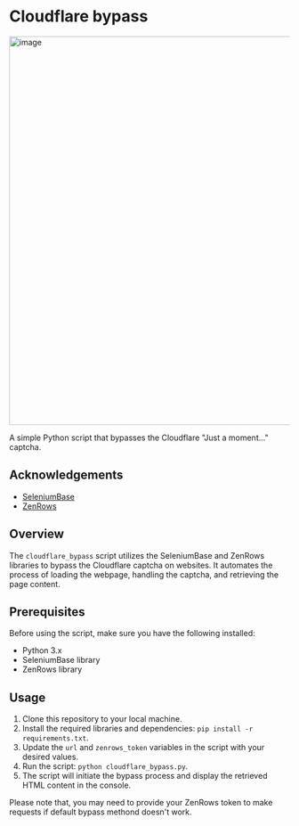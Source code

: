 # Cloudflare bypass
<img width="698" alt="image" src="https://github.com/addavriance/cloudflare_bypass/assets/61160742/1275130a-78e4-4b35-8d08-e23624649565">

A simple Python script that bypasses the Cloudflare "Just a moment..." captcha.

## Acknowledgements
- [SeleniumBase](https://seleniumbase.io)
- [ZenRows](https://zenrows.com)

## Overview
The `cloudflare_bypass` script utilizes the SeleniumBase and ZenRows libraries to bypass the Cloudflare captcha on websites. It automates the process of loading the webpage, handling the captcha, and retrieving the page content.

## Prerequisites
Before using the script, make sure you have the following installed:

- Python 3.x
- SeleniumBase library
- ZenRows library

## Usage
1. Clone this repository to your local machine.
2. Install the required libraries and dependencies: `pip install -r requirements.txt`.
3. Update the `url` and `zenrows_token` variables in the script with your desired values.
4. Run the script: `python cloudflare_bypass.py`.
5. The script will initiate the bypass process and display the retrieved HTML content in the console.

Please note that, you may need to provide your ZenRows token to make requests if default bypass methond doesn't work.
